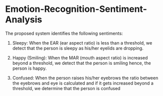 # Emotion-Recognition-Sentiment-Analysis

The proposed system identifies the following sentiments:

1) Sleepy: When the EAR (ear aspect ratio) is less than a threshold, we detect that the person is
sleepy as his/her eyelids are dropping.

2) Happy (Smiling): When the MAR (mouth aspect ratio) is increased beyond a threshold, we detect
that the person is smiling hence, the person is happy.

3) Confused: When the person raises his/her eyebrows the ratio between the eyebrows and eye is
calculated and if it gets increased beyond a threshold, we determine that the person is confused

